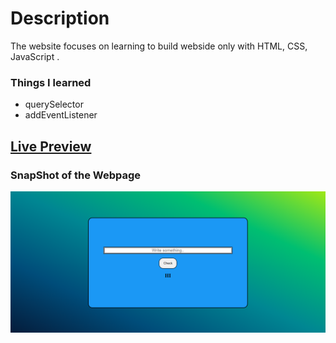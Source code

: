 # Description
The website focuses on learning to build webside only with HTML, CSS, JavaScript .

### Things I learned

- querySelector
- addEventListener

## [Live Preview]()

### SnapShot of the Webpage

![StreetStyle](./Image/palan.PNG)